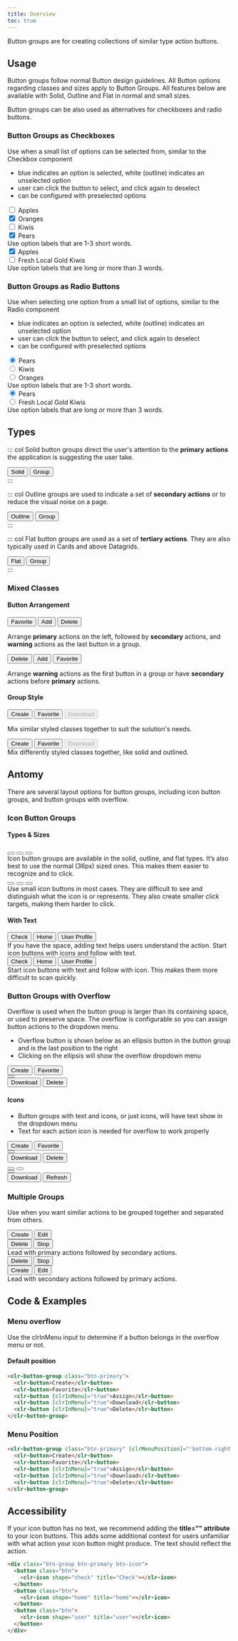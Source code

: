 ```yaml
---
title: Overview
toc: true
---
```


Button groups are for creating collections of similar type action buttons.

## Usage

Button groups follow normal Button design guidelines. All Button options regarding classes and sizes apply to Button Groups. All features below are available with Solid, Outline and Flat in normal and small sizes.

Button groups can be also used as alternatives for checkboxes and radio buttons.

### Button Groups as Checkboxes

Use when a small list of options can be selected from, similar to the Checkbox component

- blue indicates an option is selected, white (outline) indicates an unselected option
- user can click the button to select, and click again to deselect
- can be configured with preselected options

<div class="clr-row">

<div class="clr-col-sm-12 clr-col-lg-6 doc-do">
<div class="doc-example">

<div class="btn-group">
  <div class="checkbox btn">
    <input type="checkbox" id="btn-demo-check-1">
    <label for="btn-demo-check-1">Apples</label>
  </div>
  <div class="checkbox btn">
    <input type="checkbox" id="btn-demo-check-2" checked>
    <label for="btn-demo-check-2">Oranges</label>
  </div>
  <div class="checkbox btn">
    <input type="checkbox" id="btn-demo-check-3">
    <label for="btn-demo-check-3">Kiwis</label>
  </div>
  <div class="checkbox btn">
    <input type="checkbox" id="btn-demo-check-4" checked>
    <label for="btn-demo-check-4">Pears</label>
  </div>
</div>

</div>
Use option labels that are 1-3 short words.
</div>

<div class="clr-col-sm-12 clr-col-lg-6 doc-dont">
<div class="doc-example">

<div class="btn-group">
  <div class="checkbox btn">
    <input type="checkbox" id="cb-4" checked class="btn" />
    <label for="cb-4">Apples</label>
  </div>
  <div class="checkbox btn">
    <input type="checkbox" id="cb-5" class="btn" />
    <label for="cb-5">Fresh Local Gold Kiwis</label>
  </div>
</div>

</div>
Use option labels that are long or more than 3 words.
</div>

</div>

### Button Groups as Radio Buttons

Use when selecting one option from a small list of options, similar to the Radio component

- blue indicates an option is selected, white (outline) indicates an unselected option
- user can click the button to select, and click again to deselect
- can be configured with preselected options

<div class="clr-row">

<div class="clr-col-sm-12 clr-col-lg-6 doc-do">
<div class="doc-example">

<div class="btn-group">
  <div class="radio btn">
    <input type="radio" name="btn-group-radios" id="btn-radio-1" checked>
    <label for="btn-radio-1">Pears</label>
  </div>
  <div class="radio btn">
    <input type="radio" name="btn-group-radios" id="btn-radio-2">
    <label for="btn-radio-2">Kiwis</label>
  </div>
  <div class="radio btn">
    <input type="radio" name="btn-group-radios" id="btn-radio-3">
    <label for="btn-radio-3">Oranges</label>
  </div>
</div>

</div>
Use option labels that are 1-3 short words.
</div>

<div class="clr-col-sm-12 clr-col-lg-6 doc-dont">
<div class="doc-example">

<div class="btn-group">
  <div class="radio btn">
    <input type="radio" name="btn-group-radios-1" id="btn-radio-4" checked>
    <label for="btn-radio-4">Pears</label>
  </div>
  <div class="radio btn">
    <input type="radio" name="btn-group-radios-1" id="btn-radio-5">
    <label for="btn-radio-5">Fresh Local Gold Kiwis</label>
  </div>
</div>

</div>
Use option labels that are long or more than 3 words.
</div>

</div>

## Types

<div class="clr-row">

::: col Solid button groups direct the user's attention to the **primary actions** the application is suggesting the user take.

<div class="btn-group btn-primary">
  <button class="btn">Solid</button>
  <button class="btn">Group</button>
</div>
:::

::: col Outline groups are used to indicate a set of **secondary actions** or to reduce the visual noise on a page.

<div class="btn-group">
  <button class="btn">Outline</button>
  <button class="btn">Group</button>
</div>
:::

::: col Flat button groups are used as a set of **tertiary actions**. They are also typically used in Cards and above Datagrids.

<div class="btn-group btn-link">
  <button class="btn">Flat</button>
  <button class="btn">Group</button>
</div>
:::

</div>

### Mixed Classes

#### Button Arrangement

<div class="clr-row">

<div class="clr-col-sm-12 clr-col-lg-6 doc-do">
<div class="doc-example">

<div class="btn-group btn-primary">
  <button class="btn">Favorite</button>
  <button class="btn btn-success">Add</button>
  <button class="btn btn-danger">Delete</button>
</div>

</div>

Arrange **primary** actions on the left, followed by **secondary** actions, and **warning** actions as the last button in a group.

</div>

<div class="clr-col-sm-12 clr-col-lg-6 doc-dont">
<div class="doc-example">

<div class="btn-group btn-primary">
  <button class="btn btn-danger">Delete</button>
  <button class="btn btn-success">Add</button>
  <button class="btn">Favorite</button>
</div>

</div>

Arrange **warning** actions as the first button in a group or have **secondary** actions before **primary** actions.

</div>

</div>

#### Group Style

<div class="clr-row">

<div class="clr-col-sm-12 clr-col-lg-6 doc-do">
<div class="doc-example">

<div class="btn-group btn-primary">
  <button class="btn">Create</button>
  <button class="btn">Favorite</button>
  <button class="btn" disabled>Download</button>
</div>

</div>

Mix similar styled classes together to suit the solution's needs.

</div>

<div class="clr-col-sm-12 clr-col-lg-6 doc-dont">
<div class="doc-example">

<div class="btn-group btn-primary">
  <button class="btn">Create</button>
  <button class="btn">Favorite</button>
  <button class="btn btn-outline-success" disabled>Download</button>
</div>

</div>
Mix differently styled classes together, like solid and outlined.
</div>

</div>

## Antomy

There are several layout options for button groups, including icon button groups, and button groups with overflow.

### Icon Button Groups

#### Types & Sizes

<div class="clr-row">

<div class="clr-col-sm-12 clr-col-lg-6 doc-do">
<div class="doc-example">

<div class="btn-group btn-primary btn-icon">
  <button class="btn">
    <cds-icon inverse shape="check" title="check"></cds-icon>
  </button>
  <button class="btn">
    <cds-icon inverse shape="home" title="home"></cds-icon>
  </button>
  <button class="btn">
    <cds-icon inverse shape="user" title="user"></cds-icon>
  </button>
</div>

</div>
Icon button groups are available in the solid, outline, and flat types. It’s also best to use the normal (36px) sized ones. This makes them easier to recognize and to click.
</div>

<div class="clr-col-sm-12 clr-col-lg-6 doc-dont">
<div class="doc-example">

<div class="btn-group btn-primary btn-sm btn-icon">
  <button class="btn">
    <cds-icon inverse shape="check" title="check"></cds-icon>
  </button>
  <button class="btn">
    <cds-icon inverse shape="home" title="home"></cds-icon>
  </button>
  <button class="btn">
    <cds-icon inverse shape="user" title="user"></cds-icon>
  </button>
</div>

</div>
Use small icon buttons in most cases. They are difficult to see and distinguish what the icon is or represents. They also create smaller click targets, making them harder to click.

</div>

</div>

#### With Text

<div class="clr-row">

<div class="clr-col-sm-12 clr-col-lg-6 doc-do">
<div class="doc-example">

<div class="btn-group btn-primary">
  <button class="btn">
    <cds-icon inverse shape="check"></cds-icon> Check
  </button>
  <button class="btn">
    <cds-icon inverse shape="home"></cds-icon> Home
  </button>
  <button class="btn">
    <cds-icon inverse shape="user"></cds-icon> User Profile
  </button>
</div>

</div>
If you have the space, adding text helps users understand the action. Start icon buttons with icons and follow with text.
</div>

<div class="clr-col-sm-12 clr-col-lg-6 doc-dont">
<div class="doc-example">

<div class="btn-group btn-primary">
  <button class="btn">
    Check <cds-icon inverse shape="check"></cds-icon>
  </button>
  <button class="btn">
    Home <cds-icon inverse shape="home"></cds-icon>
  </button>
  <button class="btn">
    User Profile <cds-icon inverse shape="user"></cds-icon>
  </button>
</div>

</div>
Start icon buttons with text and follow with icon. This makes them more difficult to scan quickly.

</div>

</div>

### Button Groups with Overflow

Overflow is used when the button group is larger than its containing space, or used to preserve space. The overflow is configurable so you can assign button actions to the dropdown menu.

- Overflow button is shown below as an ellipsis button in the button group and is the last position to the right
- Clicking on the ellipsis will show the overflow dropdown menu

<div class="clr-row">

<div class="clr-col-sm-12 clr-col-lg-6 doc-do">
<div class="doc-example">

<div class="btn-group btn-primary">
  <button class="btn">Create</button>
  <button class="btn">Favorite</button>
  <div class="btn-group-overflow open">
    <button class="btn dropdown-toggle">
      <cds-icon inverse shape="ellipsis-horizontal" title="Expand dropdown"></cds-icon>
    </button>
    <div class="dropdown-menu">
      <button class="btn">Download</button>
      <button class="btn">Delete</button>
    </div>
  </div>
</div>

</div>
</div>

</div>

#### Icons

- Button groups with text and icons, or just icons, will have text show in the dropdown menu
- Text for each action icon is needed for overflow to work properly

<div class="clr-row">

<div class="clr-col-sm-12 clr-col-lg-6 doc-do">
<div class="doc-example">

<div class="btn-group btn-primary">
  <button class="btn">Create</button>
  <button class="btn">Favorite</button>
  <div class="btn-group-overflow open">
    <button class="btn dropdown-toggle">
      <cds-icon inverse shape="ellipsis-horizontal" title="Expand dropdown"></cds-icon>
    </button>
    <div class="dropdown-menu">
      <button class="btn">Download</button>
      <button class="btn">Delete</button>
    </div>
  </div>
</div>

</div>

</div>

<div class="clr-col-sm-12 clr-col-lg-6 doc-dont">
<div class="doc-example">

<div class="btn-group btn-primary btn-icon">
  <button class="btn">
    <cds-icon inverse shape="check" title="Add"></cds-icon>
  </button>
  <button class="btn">
    <cds-icon inverse shape="folder" title="Folder"></cds-icon>
  </button>
  <div class="btn-group-overflow open">
    <button class="btn dropdown-toggle">
      <cds-icon inverse shape="ellipsis-horizontal" title="Expand dropdown"></cds-icon>
    </button>
    <div class="dropdown-menu">
      <button class="btn">
        <cds-icon inverse shape="download"></cds-icon>
        <span class="cds-icon-title">Download</span>
      </button>
      <button class="btn">
        <cds-icon inverse shape="refresh"></cds-icon>
        <span class="cds-icon-title">Refresh</span>
      </button>
    </div>
  </div>
</div>

</div>

</div>

</div>

### Multiple Groups

Use when you want similar actions to be grouped together and separated from others.

<div class="clr-row">

<div class="clr-col-sm-12 clr-col-lg-6 doc-do">
<div class="doc-example">

<div class="btn-group btn-primary" style="margin-right: 12px">
  <button class="btn">Create</button>
  <button class="btn">Edit</button>
</div>
<div class="btn-group btn-danger">
  <button class="btn">Delete</button>
  <button class="btn">Stop</button>
</div>

</div>
Lead with primary actions followed by secondary actions.

</div>

<div class="clr-col-sm-12 clr-col-lg-6 doc-dont">
<div class="doc-example">

<div class="btn-group btn-danger" style="margin-right: 12px">
  <button class="btn">Delete</button>
  <button class="btn">Stop</button>
</div>
<div class="btn-group btn-primary">
  <button class="btn">Create</button>
  <button class="btn">Edit</button>
</div>

</div>
Lead with secondary actions followed by primary actions.

</div>

</div>

<!-- ## Placement -->

## Code & Examples

### Menu overflow

Use the clrInMenu input to determine if a button belongs in the overflow menu or not.

#### Default position

```html
<clr-button-group class="btn-primary">
  <clr-button>Create</clr-button>
  <clr-button>Favorite</clr-button>
  <clr-button [clrInMenu]="true">Assign</clr-button>
  <clr-button [clrInMenu]="true">Download</clr-button>
  <clr-button [clrInMenu]="true">Delete</clr-button>
</clr-button-group>
```

### Menu Position

```html
<clr-button-group class="btn-primary" [clrMenuPosition]="'bottom-right'">
  <clr-button>Create</clr-button>
  <clr-button>Favorite</clr-button>
  <clr-button [clrInMenu]="true">Assign</clr-button>
  <clr-button [clrInMenu]="true">Download</clr-button>
  <clr-button [clrInMenu]="true">Delete</clr-button>
</clr-button-group>
```

## Accessibility

If your icon button has no text, we recommend adding the **title="" attribute** to your icon buttons. This adds some
additional context for users unfamiliar with what action your icon button might produce. The text should reflect the
action.

```html
<div class="btn-group btn-primary btn-icon">
  <button class="btn">
    <clr-icon shape="check" title="Check"></clr-icon>
  </button>
  <button class="btn">
    <clr-icon shape="home" title="home"></clr-icon>
  </button>
  <button class="btn">
    <clr-icon shape="user" title="user"></clr-icon>
  </button>
</div>
```
